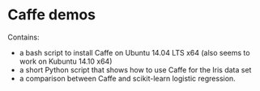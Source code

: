 # Caffe demos

Contains:

 - a bash script to install Caffe on Ubuntu 14.04 LTS x64 (also seems to work on Kubuntu 14.10 x64)
 - a short Python script that shows how to use Caffe for the Iris data set
 - a comparison between Caffe and scikit-learn logistic regression.

